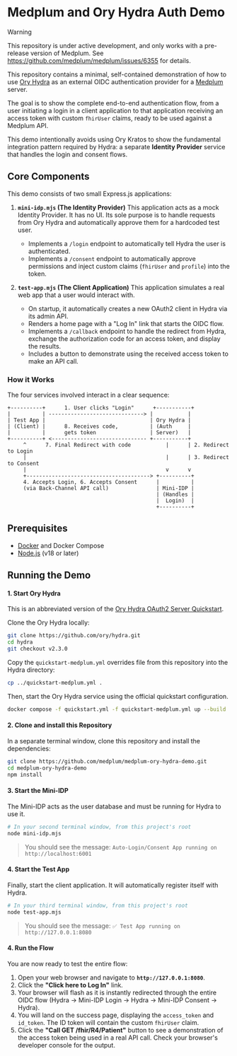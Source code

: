 # Medplum and Ory Hydra Auth Demo

> [!WARNING]  
> This repository is under active development, and only works with a pre-release version of Medplum.
> See https://github.com/medplum/medplum/issues/6355 for details.

This repository contains a minimal, self-contained demonstration of how to use [Ory Hydra](https://www.ory.sh/docs/hydra) as an external OIDC authentication provider for a [Medplum](https://www.medplum.com/) server.

The goal is to show the complete end-to-end authentication flow, from a user initiating a login in a client application to that application receiving an access token with custom `fhirUser` claims, ready to be used against a Medplum API.

This demo intentionally avoids using Ory Kratos to show the fundamental integration pattern required by Hydra: a separate **Identity Provider** service that handles the login and consent flows.

## Core Components

This demo consists of two small Express.js applications:

1.  **`mini-idp.mjs` (The Identity Provider)**
    This application acts as a mock Identity Provider. It has no UI. Its sole purpose is to handle requests from Ory Hydra and automatically approve them for a hardcoded test user.

    - Implements a `/login` endpoint to automatically tell Hydra the user is authenticated.
    - Implements a `/consent` endpoint to automatically approve permissions and inject custom claims (`fhirUser` and `profile`) into the token.

2.  **`test-app.mjs` (The Client Application)**
    This application simulates a real web app that a user would interact with.
    - On startup, it automatically creates a new OAuth2 client in Hydra via its admin API.
    - Renders a home page with a "Log In" link that starts the OIDC flow.
    - Implements a `/callback` endpoint to handle the redirect from Hydra, exchange the authorization code for an access token, and display the results.
    - Includes a button to demonstrate using the received access token to make an API call.

### How it Works

The four services involved interact in a clear sequence:

```
+----------+      1. User clicks "Login"      +-----------+
|          | ------------------------------> |           |
| Test App |                                 | Ory Hydra |
| (Client) |      8. Receives code,          | (Auth     |
|          |      gets token                 | Server)   |
+----------+ <------------------------------ +-----------+
     ^      7. Final Redirect with code           |      | 2. Redirect to Login
     |                                            |      | 3. Redirect to Consent
     |                                            v      v
     +---------------------------------------> +----------+
     4. Accepts Login, 6. Accepts Consent      |          |
     (via Back-Channel API call)               | Mini-IDP |
                                               | (Handles |
                                               |  Login)  |
                                               +----------+

```

## Prerequisites

- [Docker](https://www.docker.com/products/docker-desktop/) and Docker Compose
- [Node.js](https://nodejs.org/) (v18 or later)

## Running the Demo

#### 1. Start Ory Hydra

This is an abbreviated version of the [Ory Hydra OAuth2 Server Quickstart](https://www.ory.sh/docs/hydra/self-hosted/quickstart).

Clone the Ory Hydra locally:

```bash
git clone https://github.com/ory/hydra.git
cd hydra
git checkout v2.3.0
```

Copy the `quickstart-medplum.yml` overrides file from this repository into the Hydra directory:

```bash
cp ../quickstart-medplum.yml .
```

Then, start the Ory Hydra service using the official quickstart configuration.

```bash
docker compose -f quickstart.yml -f quickstart-medplum.yml up --build
```

#### 2. Clone and install this Repository

In a separate terminal window, clone this repository and install the dependencies:

```bash
git clone https://github.com/medplum/medplum-ory-hydra-demo.git
cd medplum-ory-hydra-demo
npm install
```

#### 3. Start the Mini-IDP

The Mini-IDP acts as the user database and must be running for Hydra to use it.

```bash
# In your second terminal window, from this project's root
node mini-idp.mjs
```

> You should see the message: `Auto-Login/Consent App running on http://localhost:6001`

#### 4. Start the Test App

Finally, start the client application. It will automatically register itself with Hydra.

```bash
# In your third terminal window, from this project's root
node test-app.mjs
```

> You should see the message: `✅ Test App running on http://127.0.0.1:8080`

#### 4. Run the Flow

You are now ready to test the entire flow:

1.  Open your web browser and navigate to **`http://127.0.0.1:8080`**.
2.  Click the **"Click here to Log In"** link.
3.  Your browser will flash as it is instantly redirected through the entire OIDC flow (Hydra -> Mini-IDP Login -> Hydra -> Mini-IDP Consent -> Hydra).
4.  You will land on the success page, displaying the `access_token` and `id_token`. The ID token will contain the custom `fhirUser` claim.
5.  Click the **"Call GET /fhir/R4/Patient"** button to see a demonstration of the access token being used in a real API call. Check your browser's developer console for the output.

